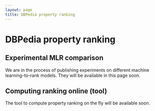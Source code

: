 ```yaml
---
layout: page
title: DBPedia property ranking
---
```


DBPedia property ranking
========================

Experimental MLR comparison
---------------------------

We are in the process of publishing experiments on different machine learning-to-rank models.
They will be available in this page soon.


Computing ranking online (tool)
-------------------------------

The tool to compute property ranking on the fly will be available soon.
